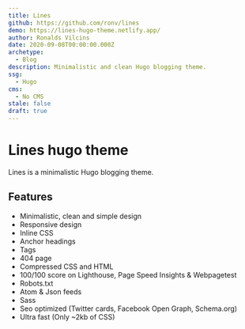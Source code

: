 ```yaml
---
title: Lines
github: https://github.com/ronv/lines
demo: https://lines-hugo-theme.netlify.app/
author: Ronalds Vilcins
date: 2020-09-08T00:00:00.000Z
archetype:
  - Blog
description: Minimalistic and clean Hugo blogging theme.
ssg:
  - Hugo
cms:
  - No CMS
stale: false
draft: true
---
```


# Lines hugo theme

Lines is a minimalistic Hugo blogging theme.

## Features

* Minimalistic, clean and simple design
* Responsive design
* Inline CSS
* Anchor headings
* Tags
* 404 page
* Compressed CSS and HTML
* 100/100 score on Lighthouse, Page Speed Insights & Webpagetest
* Robots.txt
* Atom & Json feeds
* Sass
* Seo optimized (Twitter cards, Facebook Open Graph, Schema.org)
* Ultra fast (Only ~2kb of CSS)  
